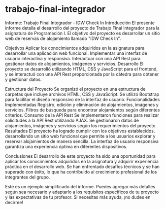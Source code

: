 # trabajo-final-integrador

Informe: Trabajo Final Integrador - IDW Check In
Introducción
El presente informe detalla el desarrollo del proyecto de Trabajo Final Integrador para la asignatura de Programación I. El objetivo del proyecto es desarrollar un sitio web de reservas de alojamiento llamado "IDW Check In".

Objetivos
Aplicar los conocimientos adquiridos en la asignatura para desarrollar una aplicación web funcional.
Implementar una interfaz de usuario interactiva y responsiva.
Interactuar con una API Rest para gestionar datos de alojamientos, imágenes y servicios.
Desarrollo
El proyecto se desarrolló utilizando HTML, CSS y JavaScript para el frontend, y se interactuó con una API Rest proporcionada por la cátedra para obtener y gestionar datos.

Estructura del Proyecto
Se organizó el proyecto en una estructura de carpetas que incluye archivos HTML, CSS y JavaScript.
Se utilizó Bootstrap para facilitar el diseño responsivo de la interfaz de usuario.
Funcionalidades Implementadas
Registro, edición y eliminación de alojamientos, imágenes y servicios.
Filtros de búsqueda para encontrar alojamientos según diferentes criterios.
Consumo de la API Rest
Se implementaron funciones para realizar solicitudes a la API Rest utilizando AJAX.
Se gestionaron datos de alojamientos, imágenes y servicios según los requerimientos del proyecto.
Resultados
El proyecto ha logrado cumplir con los objetivos establecidos, desarrollando un sitio web funcional que permite a los usuarios explorar y reservar alojamientos de manera sencilla. La interfaz de usuario responsiva garantiza una experiencia óptima en diferentes dispositivos.

Conclusiones
El desarrollo de este proyecto ha sido una oportunidad para aplicar los conocimientos adquiridos en la asignatura y adquirir experiencia práctica en el desarrollo web. Se han enfrentado desafíos técnicos y se han superado con éxito, lo que ha contribuido al crecimiento profesional de los integrantes del grupo.

Este es un ejemplo simplificado del informe. Puedes agregar más detalles según sea necesario y adaptarlo a los requisitos específicos de tu proyecto y las expectativas de tu profesor. Si necesitas más ayuda, ¡no dudes en decirme!

